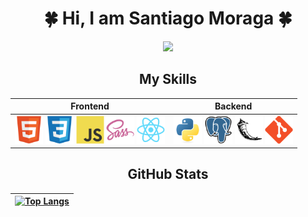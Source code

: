 <h1 align="center">
    🍀 Hi, I am Santiago Moraga 🍀
</h1>

<div align="center">
    <a href="mailto:santoraga15@gmail.com">
        <img src="https://img.shields.io/badge/santoraga15@gmail.com-D14836?style=for-the-badge&logo=gmail&logoColor=white" />
    </a>
</div>

<h2 align="center">My Skills</h2>

<div align="center">

| Frontend | Backend |
| - | - |
| <img src="https://raw.githubusercontent.com/devicons/devicon/master/icons/html5/html5-original.svg" width="45"/> <img src="https://raw.githubusercontent.com/devicons/devicon/master/icons/css3/css3-original.svg" width="45"/> <img src="https://raw.githubusercontent.com/devicons/devicon/master/icons/javascript/javascript-original.svg" width="45"/> <img src="https://raw.githubusercontent.com/devicons/devicon/master/icons/sass/sass-original.svg" width="45"/> <img src="https://raw.githubusercontent.com/devicons/devicon/master/icons/react/react-original.svg" width="45"/> | <img src="https://raw.githubusercontent.com/devicons/devicon/master/icons/python/python-original.svg" width="45"/> <img src="https://raw.githubusercontent.com/devicons/devicon/master/icons/postgresql/postgresql-original.svg" width="45"/> <img src="https://raw.githubusercontent.com/devicons/devicon/master/icons/flask/flask-original.svg" width="45"/> <img src="https://raw.githubusercontent.com/devicons/devicon/master/icons/git/git-original.svg" width="45"/> |

</div>
    
<h2 align="center">GitHub Stats</h2>

<div align="center">

| [![Top Langs](https://github-readme-stats.vercel.app/api/top-langs/?username=Remy349&layout=compact&langs_count=4)](https://github.com/anuraghazra/github-readme-stats) |
| ------------- |

</div>
